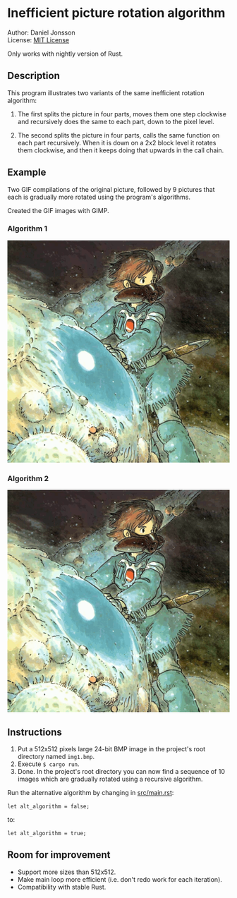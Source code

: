# Inefficient picture rotation algorithm

Author: Daniel Jonsson  
License: [MIT License](LICENSE)

Only works with nightly version of Rust.

## Description

This program illustrates two variants of the same inefficient rotation
algorithm:

1. The first splits the picture in four parts, moves them one step clockwise
   and recursively does the same to each part, down to the pixel level.

2. The second splits the picture in four parts, calls the same function on each
   part recursively. When it is down on a 2x2 block level it rotates them
   clockwise, and then it keeps doing that upwards in the call chain.

## Example

Two GIF compilations of the original picture, followed by 9 pictures that each
is gradually more rotated using the program's algorithms.

Created the GIF images with GIMP.

### Algorithm 1

![Algorithm demo](assets/demo1.gif)

### Algorithm 2

![Algorithm demo](assets/demo2.gif)

## Instructions

1. Put a 512x512 pixels large 24-bit BMP image in the project's root directory
   named `img1.bmp`.
2. Execute `$ cargo run`.
3. Done. In the project's root directory you can now find a sequence of 10
   images which are gradually rotated using a recursive algorithm.

Run the alternative algorithm by changing in [src/main.rst](src/main.rst):

    let alt_algorithm = false;

to:

    let alt_algorithm = true;

## Room for improvement

* Support more sizes than 512x512.
* Make main loop more efficient (i.e. don't redo work for each iteration).
* Compatibility with stable Rust.

